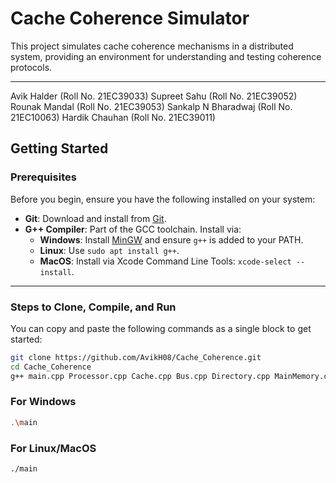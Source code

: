 # Cache Coherence Simulator

This project simulates cache coherence mechanisms in a distributed system, providing an environment for understanding and testing coherence protocols.

---
Avik Halder (Roll No. 21EC39033)
Supreet Sahu (Roll No. 21EC39052)
Rounak Mandal (Roll No. 21EC39053)
Sankalp N Bharadwaj (Roll No. 21EC10063)
Hardik Chauhan (Roll No. 21EC39011)

## Getting Started

### Prerequisites
Before you begin, ensure you have the following installed on your system:
- **Git**: Download and install from [Git](https://git-scm.com/).
- **G++ Compiler**: Part of the GCC toolchain. Install via:
  - **Windows**: Install [MinGW](http://www.mingw.org/) and ensure `g++` is added to your PATH.
  - **Linux**: Use `sudo apt install g++`.
  - **MacOS**: Install via Xcode Command Line Tools: `xcode-select --install`.

---

### Steps to Clone, Compile, and Run

You can copy and paste the following commands as a single block to get started:

```bash
git clone https://github.com/AvikH08/Cache_Coherence.git
cd Cache_Coherence
g++ main.cpp Processor.cpp Cache.cpp Bus.cpp Directory.cpp MainMemory.cpp AddressUtils.cpp -o main
```
### For Windows
```bash
.\main
```
### For Linux/MacOS
```bash
./main
```

